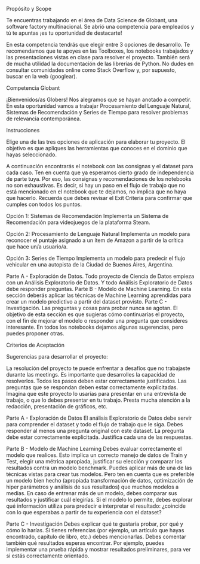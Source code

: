 Propósito y Scope

Te encuentras trabajando en el área de Data Science de Globant, una software factory multinacional. Se abrió una competencia para empleados y tú te apuntas ¡es tu oportunidad de destacarte!

En esta competencia tendrás que elegir entre 3 opciones de desarrollo. Te recomendamos que te apoyes en las Toolboxes, los notebooks trabajados y las presentaciones vistas en clase para resolver el proyecto. También será de mucha utilidad la documentación de las librerías de Python. No dudes en consultar comunidades online como Stack Overflow y, por supuesto, buscar en la web (googlear).

Competencia Globant

¡Bienvenidos/as Globers! Nos alegramos que se hayan anotado a competir. En esta oportunidad vamos a trabajar Procesamiento del Lenguaje Natural, Sistemas de Recomendación y Series de Tiempo para resolver problemas de relevancia contemporánea.

Instrucciones

Elige una de las tres opciones de aplicación para elaborar tu proyecto. El objetivo es que apliques las herramientas que conoces en el dominio que hayas seleccionado.

A continuación encontrarás el notebook con las consignas y el dataset para cada caso. Ten en cuenta que ya esperamos cierto grado de independencia de parte tuya. Por eso, las consignas y recomendaciones de los notebooks no son exhaustivas. Es decir, si hay un paso en el flujo de trabajo que no está mencionado en el notebook que te dejamos, no implica que no haya que hacerlo. Recuerda que debes revisar el Exit Criteria para confirmar que cumples con todos los puntos.

Opción 1: Sistemas de Recomendación
Implementa un Sistema de Recomendación para videojuegos de la plataforma Steam.


Opción 2: Procesamiento de Lenguaje Natural
Implementa un modelo para reconocer el puntaje asignado a un ítem de Amazon a partir de la crítica que hace un/a usuario/a.


Opción 3: Series de Tiempo
Implementa un modelo para predecir el flujo vehicular en una autopista de la Ciudad de Buenos Aires, Argentina.


Parte A - Exploración de Datos. Todo proyecto de Ciencia de Datos empieza con un Análisis Exploratorio de Datos. Y todo Análisis Exploratorio de Datos debe responder preguntas.
Parte B - Modelo de Machine Learning. En esta sección deberás aplicar las técnicas de Machine Learning aprendidas para crear un modelo predictivo a partir del dataset provisto.
Parte C - Investigación. Las preguntas y cosas para probar nunca se agotan. El objetivo de esta sección es que sugieras cómo continuarías el proyecto, con el fin de mejorar el modelo o responder una pregunta que consideres interesante. En todos los notebooks dejamos algunas sugerencias, pero puedes proponer otras.


Criterios de Aceptación

Sugerencias para desarrollar el proyecto:

La resolución del proyecto te puede enfrentar a desafíos que no trabajaste durante las meetings. Es importante que desarrolles la capacidad de resolverlos.
Todos los pasos deben estar correctamente justificados.
Las preguntas que se respondan deben estar correctamente explicitadas.
Imagina que este proyecto lo usarías para presentar en una entrevista de trabajo, o que lo debes presentar en tu trabajo. Presta mucha atención a la redacción, presentación de gráficos, etc.


Parte A - Exploración de Datos
El análisis Exploratorio de Datos debe servir para comprender el dataset y todo el flujo de trabajo que le siga.
Debes responder al menos una pregunta original con este dataset. La pregunta debe estar correctamente explicitada.
Justifica cada una de las respuestas.


Parte B - Modelo de Machine Learning
Debes evaluar correctamente el modelo que realices. Esto implica un correcto manejo de datos de Train y Test, elegir una métrica apropiada, justificar su elección y comparar los resultados contra un modelo benchmark.
Puedes aplicar más de una de las técnicas vistas para crear tus modelos. Pero ten en cuenta que es preferible un modelo bien hecho (apropiada transformación de datos, optimización de hiper parámetros y análisis de sus resultados) que muchos modelos a medias. En caso de entrenar más de un modelo, debes comparar sus resultados y justificar cuál elegirías.
Si el modelo lo permite, debes explorar qué información utiliza para predecir e interpretar el resultado: ¿coincide con lo que esperabas a partir de tu experiencia con el dataset?


Parte C - Investigación
Debes explicar qué te gustaría probar, por qué y cómo lo harías. Si tienes referencias (por ejemplo, un artículo que hayas encontrado, capítulo de libro, etc.) debes mencionarlas.
Debes comentar también qué resultados esperas encontrar. Por ejemplo, puedes implementar una prueba rápida y mostrar resultados preliminares, para ver si estás correctamente orientado.
